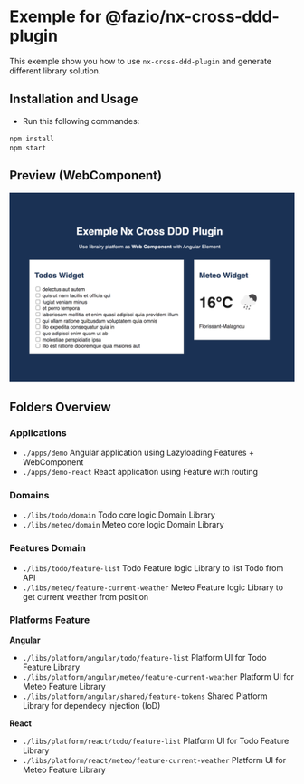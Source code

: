 

# Exemple for @fazio/nx-cross-ddd-plugin

This exemple show you how to use `nx-cross-ddd-plugin` and generate different library solution.

## Installation and Usage

- Run this following commandes: 

```
npm install 
npm start
```

## Preview (WebComponent)
<img src="./apps/demo/src/assets/exemple-nx-cross-ddd-webcomponent.png" />

## Folders Overview
### Applications
- `./apps/demo` Angular application using Lazyloading Features + WebComponent
- `./apps/demo-react` React application using Feature with routing

### Domains
- `./libs/todo/domain` Todo core logic Domain Library
- `./libs/meteo/domain` Meteo core logic Domain Library

### Features Domain
- `./libs/todo/feature-list` Todo Feature logic Library to list Todo from API
- `./libs/meteo/feature-current-weather` Meteo Feature logic Library to get current weather from position

### Platforms Feature
**Angular**
- `./libs/platform/angular/todo/feature-list` Platform UI for Todo Feature Library
- `./libs/platform/angular/meteo/feature-current-weather` Platform UI for Meteo Feature Library
- `./libs/platform/angular/shared/feature-tokens` Shared Platform Library for dependecy injection (IoD)

**React**
- `./libs/platform/react/todo/feature-list` Platform UI for Todo Feature Library
- `./libs/platform/react/meteo/feature-current-weather` Platform UI for Meteo Feature Library
